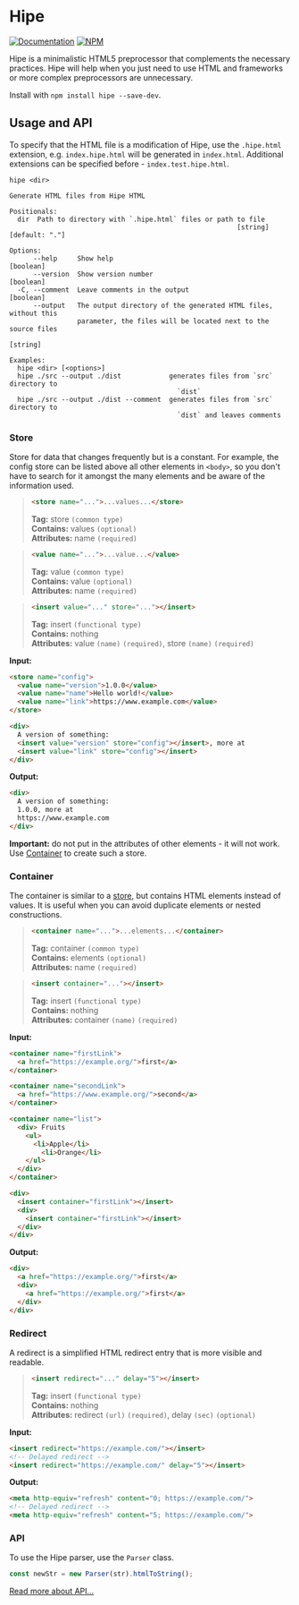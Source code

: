 # Hipe

[![Documentation](https://img.shields.io/badge/Documentation-3178C6.svg?logo=typescript&logoColor=ffffff)][DOCS_URL]
[![NPM](https://img.shields.io/npm/v/hipe.svg?style=&labelColor=cb0000&color=000000&label=NPM&logo=npm)][NPM_URL]

[DOCS_URL]: https://mineejo.github.io/hipe/

[NPM_URL]: https://npmjs.org/package/hipe

Hipe is a minimalistic HTML5 preprocessor that complements the necessary practices.
Hipe will help when you just need to use HTML and frameworks or more complex preprocessors are unnecessary.

Install with `npm install hipe --save-dev`.

## Usage and API

To specify that the HTML file is a modification of Hipe, use the `.hipe.html` extension, e.g. `index.hipe.html` will be
generated in `index.html`. Additional extensions can be specified before - `index.test.hipe.html`.

```shell
hipe <dir>

Generate HTML files from Hipe HTML

Positionals:
  dir  Path to directory with `.hipe.html` files or path to file
                                                         [string] [default: "."]

Options:
      --help     Show help                                             [boolean]
      --version  Show version number                                   [boolean]
  -C, --comment  Leave comments in the output                          [boolean]
      --output   The output directory of the generated HTML files, without this
                 parameter, the files will be located next to the source files
                                                                        [string]

Examples:
  hipe <dir> [<options>]
  hipe ./src --output ./dist            generates files from `src` directory to
                                          `dist`
  hipe ./src --output ./dist --comment  generates files from `src` directory to
                                          `dist` and leaves comments
```

### Store

Store for data that changes frequently but is a constant.
For example, the config store can be listed above
all other elements in `<body>`, so you don't have to search for it
amongst the many elements and be aware of the information used.

[//]: # (@formatter:off)

>```html
><store name="...">...values...</store>
>```
> **Tag:** store `(common type)` \
> **Contains:** values `(optional)` \
> **Attributes:** name `(required)`

[//]: # (@formatter:on )

[//]: # (@formatter:off)

>```html
><value name="...">...value...</value>
>```
> **Tag:** value `(common type)` \
> **Contains:** value `(optional)` \
> **Attributes:** name `(required)`

[//]: # (@formatter:on )

[//]: # (@formatter:off)

>```html
><insert value="..." store="..."></insert>
>```
> **Tag:** insert `(functional type)` \
> **Contains:** nothing \
> **Attributes:** value `(name)` `(required)`, store `(name)` `(required)`

[//]: # (@formatter:on )

**Input:**

[//]: # (@formatter:off)
```html
<store name="config">
  <value name="version">1.0.0</value>
  <value name="name">Hello world!</value>
  <value name="link">https://www.example.com</value>
</store>

<div>
  A version of something:
  <insert value="version" store="config"></insert>, more at
  <insert value="link" store="config"></insert>
</div>
```
[//]: # (@formatter:on )

**Output:**

[//]: # (@formatter:off)
```html
<div>
  A version of something:
  1.0.0, more at
  https://www.example.com
</div>
```
[//]: # (@formatter:on )

**Important:** do not put <insert> in the attributes of other elements - it will not work.
Use [Container](#container) to create such a store.

### Container

The container is similar to a [store](#store), but contains HTML elements instead of values. It is useful when you can
avoid duplicate elements or nested constructions.

[//]: # (@formatter:off)

>```html
><container name="...">...elements...</container>
>```
> **Tag:** container `(common type)` \
> **Contains:** elements `(optional)` \
> **Attributes:** name `(required)`

[//]: # (@formatter:on )

[//]: # (@formatter:off)

>```html
><insert container="..."></insert>
>```
> **Tag:** insert `(functional type)` \
> **Contains:** nothing \
> **Attributes:** container `(name)` `(required)`

[//]: # (@formatter:on )

**Input:**

[//]: # (@formatter:off)
```html
<container name="firstLink">
  <a href="https://example.org/">first</a>
</container>

<container name="secondLink">
  <a href="https://www.example.org/">second</a>
</container>

<container name="list">
  <div> Fruits
    <ul>
      <li>Apple</li>
        <li>Orange</li>
    </ul>
  </div>
</container>

<div>
  <insert container="firstLink"></insert>
  <div>
    <insert container="firstLink"></insert>
  </div>
</div>
```
[//]: # (@formatter:on )

**Output:**

[//]: # (@formatter:off)
```html
<div>
  <a href="https://example.org/">first</a>
  <div>
    <a href="https://example.org/">first</a>
  </div>
</div>
```
[//]: # (@formatter:on )

### Redirect

A redirect is a simplified HTML redirect entry that is more visible and readable.

[//]: # (@formatter:off)

>```html
><insert redirect="..." delay="5"></insert>
>```
> **Tag:** insert `(functional type)` \
> **Contains:** nothing \
> **Attributes:** redirect `(url)` `(required)`, delay `(seс)` `(optional)`

[//]: # (@formatter:on )

**Input:**

[//]: # (@formatter:off)
```html
<insert redirect="https://example.com/"></insert>
<!-- Delayed redirect -->
<insert redirect="https://example.com/" delay="5"></insert>
```
[//]: # (@formatter:on )

**Output:**

[//]: # (@formatter:off)
```html
<meta http-equiv="refresh" content="0; https://example.com/">
<!-- Delayed redirect -->
<meta http-equiv="refresh" content="5; https://example.com/">
```
[//]: # (@formatter:on )

### API

To use the Hipe parser, use the `Parser` class.

```javascript
const newStr = new Parser(str).htmlToString();
```

[Read more about API...][DOCS_URL]